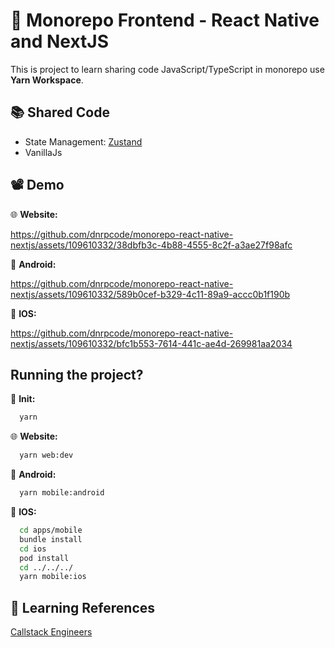 
# 🚀 Monorepo Frontend - React Native and NextJS

This is project to learn sharing code JavaScript/TypeScript in monorepo use **Yarn Workspace**.

## 📚 Shared Code
 - State Management: [Zustand](https://github.com/pmndrs/zustand)
 - VanillaJs

## 📽️ Demo
 
🌐 **Website:**


https://github.com/dnrpcode/monorepo-react-native-nextjs/assets/109610332/38dbfb3c-4b88-4555-8c2f-a3ae27f98afc


🤖 **Android:**

https://github.com/dnrpcode/monorepo-react-native-nextjs/assets/109610332/589b0cef-b329-4c11-89a9-accc0b1f190b

🍏 **IOS:**

https://github.com/dnrpcode/monorepo-react-native-nextjs/assets/109610332/bfc1b553-7614-441c-ae4d-269981aa2034

## Running the project?

🧪 **Init:**
```bash
  yarn
```

🌐 **Website:**
```bash
  yarn web:dev
```

🤖 **Android:**
```bash
  yarn mobile:android
```

🍏 **IOS:**
```bash
  cd apps/mobile
  bundle install
  cd ios
  pod install
  cd ../../../
  yarn mobile:ios
```

## 📒 Learning References

[Callstack Engineers](https://dev.to/callstackengineers/setting-up-react-native-monorepo-with-yarn-workspaces-4kj0?comments_sort=top)
